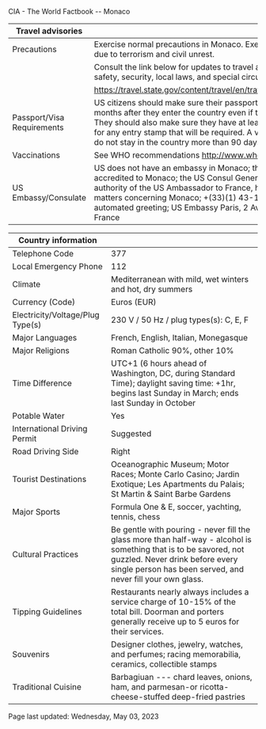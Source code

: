 CIA - The World Factbook -- Monaco

| Travel advisories | |
| --- | --- |
| Precautions | Exercise normal precautions in Monaco. Exercise increased caution in France due to terrorism and civil unrest. |
| | Consult the link below for updates to travel advisories and statements on safety, security, local laws, and special circumstances in this country. |
| | <https://travel.state.gov/content/travel/en/traveladvisories/traveladvisories.html> |
| Passport/Visa Requirements | US citizens should make sure their passport will not expire for at least 3 months after they enter the country even if they do not intend to stay that long. They should also make sure they have at least 1 blank page in their passport for any entry stamp that will be required. A visa is not required as long as you do not stay in the country more than 90 days. |
| Vaccinations | See WHO recommendations  <http://www.who.int/> |
| US Embassy/Consulate | US does not have an embassy in Monaco; the US Ambassador to France is accredited to Monaco; the US Consul General in Marseille (France), under the authority of the US Ambassador to France, handles diplomatic and consular matters concerning Monaco; +(33)(1) 43-12-22-22, enter zero "0" after the automated greeting; US Embassy Paris, 2 Avenue Gabriel, 75008 Paris, France |

| Country information |  |
| --- | --- |
| Telephone Code | 377 |
| Local Emergency Phone | 112 |
| Climate | Mediterranean with mild, wet winters and hot, dry summers |
| Currency (Code) | Euros (EUR) |
| Electricity/Voltage/Plug Type(s) | 230 V / 50 Hz / plug types(s): C, E, F |
| Major Languages | French, English, Italian, Monegasque |
| Major Religions | Roman Catholic 90%, other 10% |
| Time Difference | UTC+1 (6 hours ahead of Washington, DC, during Standard Time); daylight saving time: +1hr, begins last Sunday in March; ends last Sunday in October |
| Potable Water | Yes |
| International Driving Permit | Suggested |
| Road Driving Side | Right |
| Tourist Destinations | Oceanographic Museum; Motor Races; Monte Carlo Casino; Jardin Exotique; Les Apartments du Palais; St Martin & Saint Barbe Gardens |
| Major Sports | Formula One & E, soccer, yachting, tennis, chess |
| Cultural Practices | Be gentle with pouring - never fill the glass more than half-way - alcohol is something that is to be savored, not guzzled. Never drink before every single person has been served, and never fill your own glass. |
| Tipping Guidelines | Restaurants nearly always includes a service charge of 10-15% of the total bill. Doorman and porters generally receive up to 5 euros for their services. |
| Souvenirs | Designer clothes, jewelry, watches, and perfumes; racing memorabilia, ceramics, collectible stamps |
| Traditional Cuisine | Barbagiuan --- chard leaves, onions, ham, and parmesan-or ricotta-cheese-stuffed deep-fried pastries |

Page last updated: Wednesday, May 03, 2023
